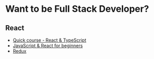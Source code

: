 # Want to be Full Stack Developer?

## React
- [Quick course - React & TypeScript](https://www.youtube.com/watch?v=OJ16BaPC6VI)
- [JavaScript & React for beginners](https://drive.google.com/drive/folders/1yEEKoqUcORwbzjIfBAou6LNBqupPZH6F)
- [Redux](https://www.youtube.com/watch?v=YdYyYMFPa44)
